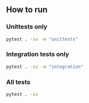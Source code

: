 ## How to run

### Unittests only

```bash
pytest . -sv -m "unittests"
```

### Integration tests only

```bash
pytest . -sv -m "integration"
```

### All tests

```bash
pytest . -sv
```
